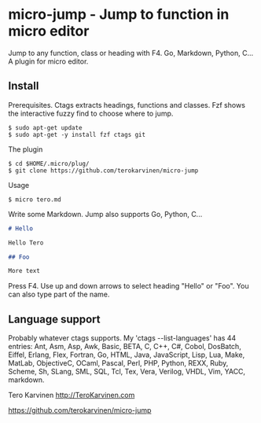 # micro-jump - Jump to function in micro editor

Jump to any function, class or heading with F4. Go, Markdown, Python, C... A plugin for micro editor. 

## Install

Prerequisites. Ctags extracts headings, functions and classes. Fzf shows the interactive fuzzy find to choose where to jump.

	$ sudo apt-get update
	$ sudo apt-get -y install fzf ctags git

The plugin

	$ cd $HOME/.micro/plug/
	$ git clone https://github.com/terokarvinen/micro-jump

Usage

	$ micro tero.md

Write some Markdown. Jump also supports Go, Python, C...

```markdown
# Hello

Hello Tero

## Foo

More text
```

Press F4. Use up and down arrows to select heading "Hello" or "Foo". You can also type part of the name. 

## Language support

Probably whatever ctags supports. My 'ctags --list-languages' has 44 entries: 
Ant, Asm, Asp, Awk, Basic, BETA, C, C++, C#, Cobol, DosBatch, Eiffel, Erlang, Flex, Fortran, Go, HTML, Java, JavaScript, Lisp, Lua, Make, MatLab, ObjectiveC, OCaml, Pascal, Perl, PHP, Python, REXX, Ruby, Scheme, Sh, SLang, SML, SQL, Tcl, Tex, Vera, Verilog, VHDL, Vim, YACC, markdown. 

Tero Karvinen http://TeroKarvinen.com

https://github.com/terokarvinen/micro-jump
